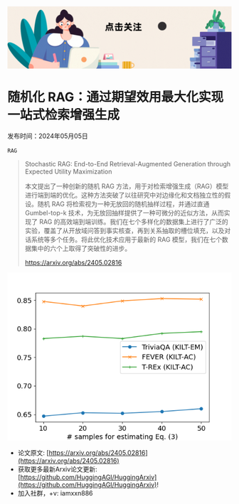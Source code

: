![](https://raw.githubusercontent.com/HuggingAGI/HuggingArxiv/main/imgs/follow2.gif)
# 随机化 RAG：通过期望效用最大化实现一站式检索增强生成
发布时间：2024年05月05日

`RAG`
> Stochastic RAG: End-to-End Retrieval-Augmented Generation through Expected Utility Maximization
>
> 本文提出了一种创新的随机 RAG 方法，用于对检索增强生成（RAG）模型进行端到端的优化。这种方法突破了以往研究中对边缘化和文档独立性的假设。随机 RAG 将检索视为一种无放回的随机抽样过程，并通过直通 Gumbel-top-k 技术，为无放回抽样提供了一种可微分的近似方法，从而实现了 RAG 的高效端到端训练。我们在七个多样化的数据集上进行了广泛的实验，覆盖了从开放域问答到事实核查，再到关系抽取的槽位填充，以及对话系统等多个任务。将此优化技术应用于最新的 RAG 模型，我们在七个数据集中的六个上取得了突破性的进步。
>
> https://arxiv.org/abs/2405.02816

![](https://raw.githubusercontent.com/HuggingAGI/HuggingArxiv/main/paper_images/2405.02816/param_sensitivity.png)


- 论文原文: [https://arxiv.org/abs/2405.02816](https://arxiv.org/abs/2405.02816)
- 获取更多最新Arxiv论文更新: [https://github.com/HuggingAGI/HuggingArxiv](https://github.com/HuggingAGI/HuggingArxiv)!
- 加入社群，+v: iamxxn886
